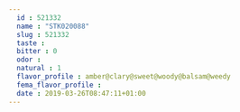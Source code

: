 ```yaml
---
  id : 521332
  name : "STK020088"
  slug : 521332
  taste : 
  bitter : 0
  odor : 
  natural : 1
  flavor_profile : amber@clary@sweet@woody@balsam@weedy
  fema_flavor_profile : 
  date : 2019-03-26T08:47:11+01:00
---
```



